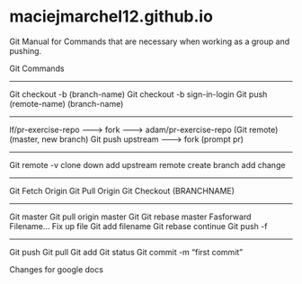 # maciejmarchel12.github.io
Git Manual for Commands that are necessary when working as a group and pushing.


Git Commands

----------------------------

Git checkout -b (branch-name)
Git checkout -b sign-in-login
Git push (remote-name) (branch-name)
 
----------------------------

lf/pr-exercise-repo ---> fork ---> adam/pr-exercise-repo
(Git remote) (master, new branch)
Git push upstream ---> fork
(prompt pr)

----------------------------

Git remote -v
clone down
add upstream remote
create branch
add change
 
---------------------------- 
 
Git Fetch Origin
Git Pull Origin
Git Checkout (BRANCHNAME) <to switch branches>

----------------------------

Git master
Git pull origin master
Git <branch name>
Git rebase master
Fasforward
Filename…
Fix up file
Git add filename
Git rebase continue
Git push -f <remote> <branch>

-----------------------------

Git push
Git pull
Git add <filename>
Git status
Git commit -m “first commit”

Changes for google docs
